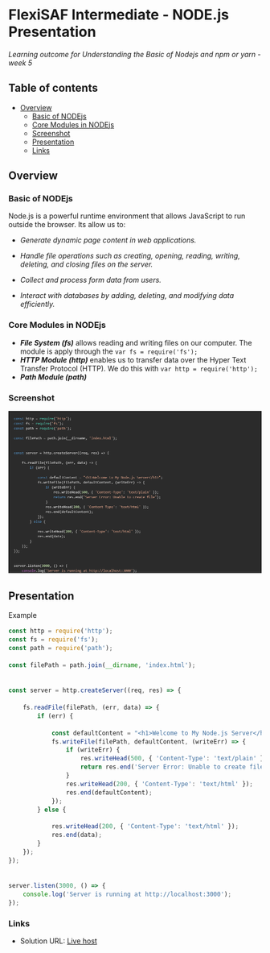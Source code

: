 # FlexiSAF Intermediate - NODE.js Presentation
_Learning outcome for Understanding the Basic of Nodejs and npm or yarn - week 5_


## Table of contents

- [Overview](#overview)
  - [Basic of NODEjs](#basic-of-nodejs)
  - [Core Modules in NODEjs](#core-modules-in-nodejs)
  - [Screenshot](#screenshot)
  - [Presentation](#presentation)
  - [Links](#links)

  

## Overview


### Basic of NODEjs

Node.js is a powerful runtime environment that allows JavaScript to run outside the browser. Its allow us to:
- _Generate dynamic page content in web applications._ 

- _Handle file operations such as creating, opening, reading, writing, deleting, and closing files on the server._  

- _Collect and process form data from users._ 

- _Interact with databases by adding, deleting, and modifying data efficiently._



### Core Modules in NODEjs
 - ***File System (fs)*** allows reading and writing files on our computer. The module is apply through the `var fs = require('fs');`
 - ***HTTP Module (http)*** enables us to transfer data over the Hyper Text Transfer Protocol (HTTP). We do this with `var http = require('http');` 
 - ***Path Module (path)***


### Screenshot

![](/preview.jpg)



## Presentation

  Example
```js
const http = require('http');
const fs = require('fs');
const path = require('path');

const filePath = path.join(__dirname, 'index.html');


const server = http.createServer((req, res) => {
    
    fs.readFile(filePath, (err, data) => {
        if (err) {
            
            const defaultContent = "<h1>Welcome to My Node.js Server</h1>";
            fs.writeFile(filePath, defaultContent, (writeErr) => {
                if (writeErr) {
                    res.writeHead(500, { 'Content-Type': 'text/plain' });
                    return res.end('Server Error: Unable to create file');
                }
                res.writeHead(200, { 'Content-Type': 'text/html' });
                res.end(defaultContent);
            });
        } else {
            
            res.writeHead(200, { 'Content-Type': 'text/html' });
            res.end(data);
        }
    });
});


server.listen(3000, () => {
    console.log('Server is running at http://localhost:3000');
});


```


### Links

- Solution URL: [Live host](https://fip-intermediate-week5-npm.netlify.app/.netlify/functions/server)






